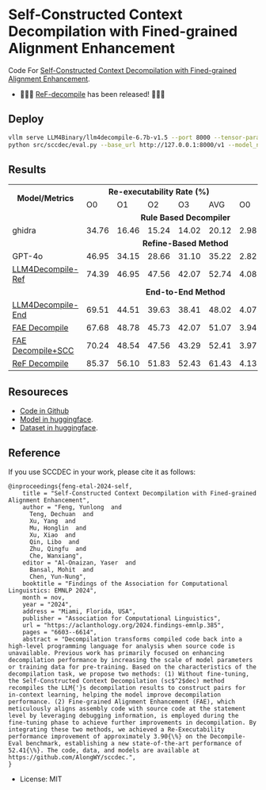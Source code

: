 # Self-Constructed Context Decompilation with Fined-grained Alignment Enhancement

Code For [Self-Constructed Context Decompilation with Fined-grained Alignment Enhancement](https://aclanthology.org/2024.findings-emnlp.385).

+ :tada::tada::tada: [ReF-decompile](https://github.com/AlongWY/ReF-Dec) has been released! :tada::tada::tada:

## Deploy

```bash
vllm serve LLM4Binary/llm4decompile-6.7b-v1.5 --port 8000 --tensor-parallel-size 1 --enable-lora --lora-modules model=ylfeng/sccdec-lora
python src/sccdec/eval.py --base_url http://127.0.0.1:8000/v1 --model_name model --one_shot
```

## Results

<table class="table">
    <tr class="header">
        <th rowspan="2">Model/Metrics</th>
        <th colspan="5">Re-executability Rate (%)</th>
        <th colspan="5">Readability (#)</th>
    </tr>
    <tr class="header">
        <td>O0</td><td>O1</td><td>O2</td><td>O3</td><td>AVG</td>
        <td>O0</td><td>O1</td><td>O2</td><td>O3</td><td>AVG</td>
    </tr>
    <tr style="text-align: center;"><td colspan="11"><strong>Rule Based Decompiler</strong></td></tr>
    <tr>
        <td>ghidra</td>
        <td>34.76</td><td>16.46</td><td>15.24</td><td>14.02</td><td>20.12</td>
        <td>2.98</td><td>2.41</td><td>2.52</td><td>2.38</td><td>2.57</td>
    </tr>
    <tr style="text-align: center;"><td colspan="11"><strong>Refine-Based Method</strong></td></tr>
    <tr>
        <td>GPT-4o</td>
        <td>46.95</td><td>34.15</td><td>28.66</td><td>31.10</td><td>35.22</td>
        <td>2.82</td><td>2.35</td><td>2.29</td><td>2.31</td><td>2.44</td>
    </tr>
    <tr>
        <td><a href="https://github.com/albertan017/LLM4Decompile">LLM4Decompile-Ref</a></td>
        <td>74.39</td><td>46.95</td><td>47.56</td><td>42.07</td><td>52.74</td>
        <td>4.08</td><td>3.38</td><td>3.34</td><td>3.19</td><td>3.50</td>
    </tr>
    <tr style="text-align: center;"><td colspan="11"><strong>End-to-End Method</strong></td></tr>
    <tr>
        <td><a href="https://github.com/albertan017/LLM4Decompile">LLM4Decompile-End</a></td>
        <td>69.51</td><td>44.51</td><td>39.63</td><td>38.41</td><td>48.02</td>
        <td>4.07</td><td>3.46</td><td>3.40</td><td>3.23</td><td>3.54</td>
    </tr>
    <tr>
        <td><a href="https://github.com/AlongWY/sccdec">FAE Decompile</a></td>
        <td>67.68</td><td>48.78</td><td>45.73</td><td>42.07</td><td>51.07</td>
        <td>3.94</td><td>3.46</td><td>3.40</td><td>3.25</td><td>3.51</td>
    </tr>
    <tr>
        <td><a href="https://github.com/AlongWY/sccdec">FAE Decompile+SCC</a></td>
        <td>70.24</td><td>48.54</td><td>47.56</td><td>43.29</td><td>52.41</td>
        <td>3.97</td><td>3.48</td><td>3.41</td><td>3.23</td><td>3.52</td>
    </tr>
    <tr>
        <td><a href="https://github.com/AlongWY/ReF-Dec">ReF Decompile</a></td>
        <td>85.37</td><td>56.10</td><td>51.83</td><td>52.43</td><td>61.43</td>
        <td>4.13</td><td>3.60</td><td>3.54</td><td>3.49</td><td>3.69</td>
    </tr>
</table>

## Resoureces

+ [Code in Github](https://github.com/AlongWY/sccdec)
+ [Model in huggingface](https://huggingface.co/ylfeng/sccdec-lora).
+ [Dataset in huggingface](https://huggingface.co/datasets/ylfeng/sccdec-dataset).

## Reference

If you use SCCDEC in your work, please cite it as follows:

```
@inproceedings{feng-etal-2024-self,
    title = "Self-Constructed Context Decompilation with Fined-grained Alignment Enhancement",
    author = "Feng, Yunlong  and
      Teng, Dechuan  and
      Xu, Yang  and
      Mu, Honglin  and
      Xu, Xiao  and
      Qin, Libo  and
      Zhu, Qingfu  and
      Che, Wanxiang",
    editor = "Al-Onaizan, Yaser  and
      Bansal, Mohit  and
      Chen, Yun-Nung",
    booktitle = "Findings of the Association for Computational Linguistics: EMNLP 2024",
    month = nov,
    year = "2024",
    address = "Miami, Florida, USA",
    publisher = "Association for Computational Linguistics",
    url = "https://aclanthology.org/2024.findings-emnlp.385",
    pages = "6603--6614",
    abstract = "Decompilation transforms compiled code back into a high-level programming language for analysis when source code is unavailable. Previous work has primarily focused on enhancing decompilation performance by increasing the scale of model parameters or training data for pre-training. Based on the characteristics of the decompilation task, we propose two methods: (1) Without fine-tuning, the Self-Constructed Context Decompilation (sc$^2$dec) method recompiles the LLM{'}s decompilation results to construct pairs for in-context learning, helping the model improve decompilation performance. (2) Fine-grained Alignment Enhancement (FAE), which meticulously aligns assembly code with source code at the statement level by leveraging debugging information, is employed during the fine-tuning phase to achieve further improvements in decompilation. By integrating these two methods, we achieved a Re-Executability performance improvement of approximately 3.90{\%} on the Decompile-Eval benchmark, establishing a new state-of-the-art performance of 52.41{\%}. The code, data, and models are available at https://github.com/AlongWY/sccdec.",
}
```
* License: MIT
